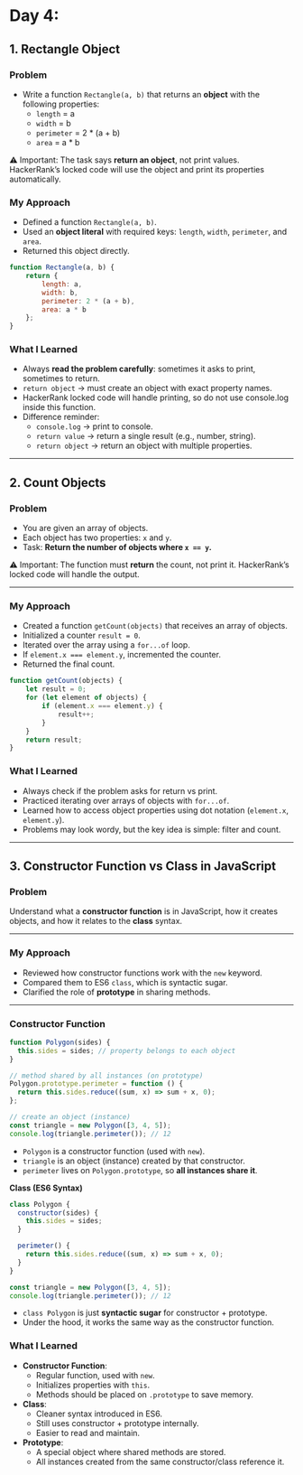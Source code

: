 # Day 4:

## 1. Rectangle Object

### Problem
- Write a function `Rectangle(a, b)` that returns an **object** with the following properties:
  - `length` = a  
  - `width` = b  
  - `perimeter` = 2 * (a + b)  
  - `area` = a * b 

⚠️ Important: The task says **return an object**, not print values.  
HackerRank’s locked code will use the object and print its properties automatically.

### My Approach
- Defined a function `Rectangle(a, b)`.  
- Used an **object literal** with required keys: `length`, `width`, `perimeter`, and `area`.  
- Returned this object directly.  

```javascript
function Rectangle(a, b) {
    return {
        length: a,
        width: b,
        perimeter: 2 * (a + b),
        area: a * b
    };
}
```

### What I Learned
- Always **read the problem carefully**: sometimes it asks to print, sometimes to return.
- `return object` → must create an object with exact property names.
- HackerRank locked code will handle printing, so do not use console.log inside this function.
- Difference reminder:
    - `console.log` → print to console.
    - `return value` → return a single result (e.g., number, string).
    - `return object` → return an object with multiple properties.

---

## 2. Count Objects

### Problem
- You are given an array of objects.  
- Each object has two properties: `x` and `y`.  
- Task: **Return the number of objects where `x == y`.**  

⚠️ Important: The function must **return** the count, not print it. HackerRank’s locked code will handle the output.

---

### My Approach
- Created a function `getCount(objects)` that receives an array of objects.  
- Initialized a counter `result = 0`.  
- Iterated over the array using a `for...of` loop.  
- If `element.x === element.y`, incremented the counter.  
- Returned the final count.  

```javascript
function getCount(objects) {
    let result = 0;
    for (let element of objects) {
        if (element.x === element.y) {
            result++;
        }
    }
    return result;
}
```
### What I Learned
- Always check if the problem asks for return vs print.
- Practiced iterating over arrays of objects with `for...of`.
- Learned how to access object properties using dot notation (`element.x`, `element.y`).
- Problems may look wordy, but the key idea is simple: filter and count.

---

## 3. Constructor Function vs Class in JavaScript

### Problem
Understand what a **constructor function** is in JavaScript, how it creates objects, and how it relates to the **class** syntax.

---

### My Approach
- Reviewed how constructor functions work with the `new` keyword.  
- Compared them to ES6 `class`, which is syntactic sugar.  
- Clarified the role of **prototype** in sharing methods.  

---

### Constructor Function
```javascript
function Polygon(sides) {
  this.sides = sides; // property belongs to each object
}

// method shared by all instances (on prototype)
Polygon.prototype.perimeter = function () {
  return this.sides.reduce((sum, x) => sum + x, 0);
};

// create an object (instance)
const triangle = new Polygon([3, 4, 5]);
console.log(triangle.perimeter()); // 12
```

- `Polygon` is a constructor function (used with `new`).
- `triangle` is an object (instance) created by that constructor.
- `perimeter` lives on `Polygon.prototype`, so **all instances share it**.

**Class (ES6 Syntax)**
```javascript
class Polygon {
  constructor(sides) {
    this.sides = sides;
  }

  perimeter() {
    return this.sides.reduce((sum, x) => sum + x, 0);
  }
}

const triangle = new Polygon([3, 4, 5]);
console.log(triangle.perimeter()); // 12
```
- `class Polygon` is just **syntactic sugar** for constructor + prototype.
- Under the hood, it works the same way as the constructor function.

### What I Learned
- **Constructor Function**:
    - Regular function, used with `new`.
    - Initializes properties with `this`.
    - Methods should be placed on `.prototype` to save memory.
- **Class**:
    - Cleaner syntax introduced in ES6.
    - Still uses constructor + prototype internally.
    - Easier to read and maintain.
- **Prototype**:
    - A special object where shared methods are stored.
    - All instances created from the same constructor/class reference it.